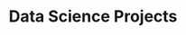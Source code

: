 ---
title: "Data Science Projects"
author_profile: true
layout: category
permalink: /categories/projects/
taxonomy: projects
---